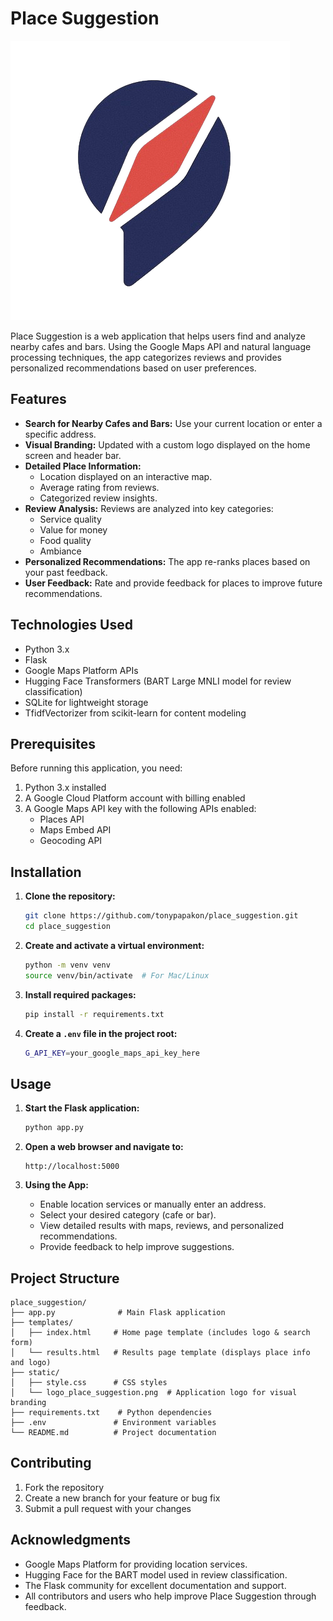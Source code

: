 # Place Suggestion

![Logo](static/logo_place_suggestion.png)

Place Suggestion is a web application that helps users find and analyze nearby cafes and bars. Using the Google Maps API and natural language processing techniques, the app categorizes reviews and provides personalized recommendations based on user preferences.

## Features

- **Search for Nearby Cafes and Bars:** Use your current location or enter a specific address.
- **Visual Branding:** Updated with a custom logo displayed on the home screen and header bar.
- **Detailed Place Information:**
  - Location displayed on an interactive map.
  - Average rating from reviews.
  - Categorized review insights.
- **Review Analysis:** Reviews are analyzed into key categories:
  - Service quality
  - Value for money
  - Food quality
  - Ambiance
- **Personalized Recommendations:** The app re-ranks places based on your past feedback.
- **User Feedback:** Rate and provide feedback for places to improve future recommendations.

## Technologies Used

- Python 3.x
- Flask
- Google Maps Platform APIs
- Hugging Face Transformers (BART Large MNLI model for review classification)
- SQLite for lightweight storage
- TfidfVectorizer from scikit-learn for content modeling

## Prerequisites

Before running this application, you need:
1. Python 3.x installed
2. A Google Cloud Platform account with billing enabled
3. A Google Maps API key with the following APIs enabled:
   - Places API
   - Maps Embed API
   - Geocoding API

## Installation

1. **Clone the repository:**
   ```bash
   git clone https://github.com/tonypapakon/place_suggestion.git
   cd place_suggestion
   ```

2. **Create and activate a virtual environment:**
   ```bash
   python -m venv venv
   source venv/bin/activate  # For Mac/Linux
   ```

3. **Install required packages:**
   ```bash
   pip install -r requirements.txt
   ```

4. **Create a `.env` file in the project root:**
   ```bash
   G_API_KEY=your_google_maps_api_key_here
   ```
   

## Usage

1. **Start the Flask application:**
   ```bash
   python app.py
   ```

2. **Open a web browser and navigate to:**
   ```
   http://localhost:5000
   ```

3. **Using the App:**
   - Enable location services or manually enter an address.
   - Select your desired category (cafe or bar).
   - View detailed results with maps, reviews, and personalized recommendations.
   - Provide feedback to help improve suggestions.

## Project Structure

```
place_suggestion/
├── app.py              # Main Flask application
├── templates/
│   ├── index.html     # Home page template (includes logo & search form)
│   └── results.html   # Results page template (displays place info and logo)
├── static/
│   ├── style.css      # CSS styles
│   └── logo_place_suggestion.png  # Application logo for visual branding
├── requirements.txt    # Python dependencies
├── .env               # Environment variables
└── README.md          # Project documentation
```

## Contributing

1. Fork the repository
2. Create a new branch for your feature or bug fix
3. Submit a pull request with your changes

## Acknowledgments

- Google Maps Platform for providing location services.
- Hugging Face for the BART model used in review classification.
- The Flask community for excellent documentation and support.
- All contributors and users who help improve Place Suggestion through feedback.